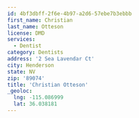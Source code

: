 ```yaml
---
id: 4bf3dbff-2f6e-4b97-a2d6-57ebe7b3ebbb
first_name: Christian
last_name: Otteson
license: DMD
services:
  - Dentist
category: Dentists
address: '2 Sea Lavendar Ct'
city: Henderson
state: NV
zip: '89074'
title: 'Christian Otteson'
_geoloc:
  lng: -115.086999
  lat: 36.038181
---
```

